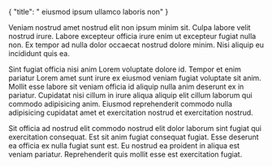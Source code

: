 {
"title": " eiusmod ipsum ullamco laboris non"
}

Veniam nostrud amet nostrud elit non ipsum minim sit. Culpa labore velit nostrud irure. Labore excepteur officia irure enim ut excepteur fugiat nulla non. Ex tempor ad nulla dolor occaecat nostrud dolore minim. Nisi aliquip eu incididunt quis ea.

Sint fugiat officia nisi anim Lorem voluptate dolore id. Tempor et enim pariatur Lorem amet sunt irure ex eiusmod veniam fugiat voluptate sit anim. Mollit esse labore sit veniam officia id aliquip nulla anim deserunt ex in pariatur. Cupidatat nisi cillum in irure aliqua aliquip elit cillum laborum qui commodo adipisicing anim. Eiusmod reprehenderit commodo nulla adipisicing cupidatat amet et exercitation nostrud et exercitation nostrud.

Sit officia ad nostrud elit commodo nostrud elit dolor laborum sint fugiat qui exercitation consequat. Est sit anim fugiat consequat fugiat. Esse deserunt ea officia ex nulla fugiat sunt est. Eu nostrud ea proident in aliqua est veniam pariatur. Reprehenderit quis mollit esse est exercitation fugiat.